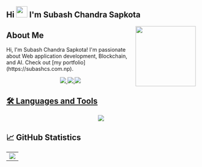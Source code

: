 ##  Hi <img src="https://user-images.githubusercontent.com/64153988/206999317-888120f8-6ba1-4c19-ba35-08e87feb530a.gif" width="30"> I'm Subash Chandra Sapkota

<p>
  <img align='right' src='https://octodex.github.com/images/daftpunktocat-thomas.gif' width='160' height='160'>
</p>

## About Me

<p>
Hi, I'm Subash Chandra Sapkota! I'm passionate about Web application development, Blockchain, and AI.
Check out [my portfolio](https://subashcs.com.np).
</p>
<p align="center">
  <a href="https://stackoverflow.com/users/6259598/subashcs" target="_blank"><img src="https://img.shields.io/badge/StackOverflow-FE7A16?style=flat&logo=stack-overflow&logoColor=white" />
  <a href="https://www.leetcode.com/subashcs" target="blank"><img src="https://img.shields.io/badge/-LeetCode-FFA116?style=flat&logo=LeetCode&logoColor=black" />
  <a href="https://subashcs.hashnode.dev/" target="blank"><img src="https://img.shields.io/badge/Hashnode-2962FF?style=flat&logo=hashnode&logoColor=white" />
</p>
  
## 🛠️ Languages and Tools

<p align="center">
  <a href="https://skillicons.dev">
    <img src="https://skillicons.dev/icons?i=react,js,py,rust,solidity,flask,nextjs,mongodb,vue,nodejs,graphql,postman,git,docker" />
  </a>
</p>

## 📈 GitHub Statistics

<p align="center">
 <table>
    <tr>
        <td>
            <img align="center" src="https://github-readme-streak-stats.herokuapp.com/?user=subashcs&theme=github-dark-blue" />
        </td>
    </tr>
 </table>
</p>
